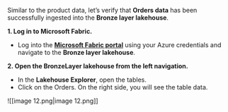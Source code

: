 Similar to the product data, let’s verify that **Orders data** has been successfully ingested into the **Bronze layer lakehouse**.

**1. Log in to Microsoft Fabric.**

- Log into the **[Microsoft Fabric portal](https://fabric.microsoft.com/)** using your Azure credentials and navigate to the **Bronze layer lakehouse**.

**2. Open the BronzeLayer lakehouse from the left navigation.**

- In the **Lakehouse Explorer**, open the tables.
- Click on the Orders. On the right side, you will see the table data.

![[image 12.png|image 12.png]]